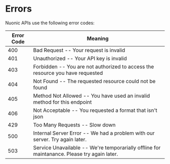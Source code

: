 # Errors

Nuonic APIs use the following error codes:


Error Code | Meaning
---------- | -------
400 | Bad Request -- Your request is invalid
401 | Unauthorized -- Your API key is invalid
403 | Forbidden -- You are not authorized to access the resource you have requested
404 | Not Found -- The requested resource could not be found
405 | Method Not Allowed -- You have used an invalid method for this endpoint
406 | Not Acceptable -- You requested a format that isn't json
429 | Too Many Requests -- Slow down
500 | Internal Server Error -- We had a problem with our server. Try again later.
503 | Service Unavailable -- We're temporarially offline for maintanance. Please try again later.
